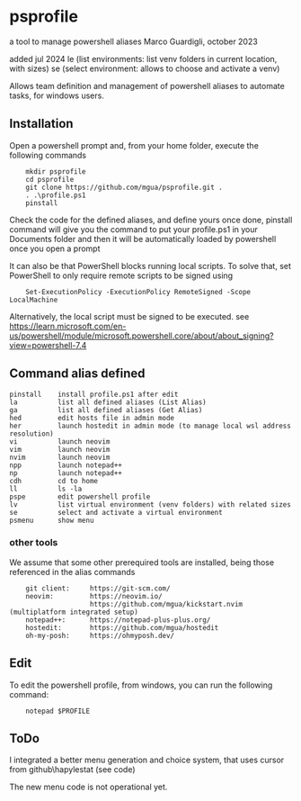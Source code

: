 # psprofile

a tool to manage powershell aliases
Marco Guardigli, october 2023

added jul 2024
  le (list environments: list venv folders in current location, with sizes)
  se (select environment: allows to choose and activate a venv)


Allows team definition and management of powershell aliases to automate tasks,
for windows users.

## Installation
Open a powershell prompt and, from your home folder, execute the following commands
```
    mkdir psprofile
    cd psprofile
    git clone https://github.com/mgua/psprofile.git .
    . .\profile.ps1
    pinstall
```

Check the code for the defined aliases, and define yours
once done, pinstall command will give you the command to put your profile.ps1 
in your Documents folder and then it will be automatically loaded by powershell 
once you open a prompt

It can also be that PowerShell blocks running local scripts. 
To solve that, set PowerShell to only require remote scripts to be signed using 

```
    Set-ExecutionPolicy -ExecutionPolicy RemoteSigned -Scope LocalMachine
```
Alternatively, the local script must be signed to be executed. 
see https://learn.microsoft.com/en-us/powershell/module/microsoft.powershell.core/about/about_signing?view=powershell-7.4


## Command alias defined
    pinstall    install profile.ps1 after edit
    la          list all defined aliases (List Alias)
    ga          list all defined aliases (Get Alias)
    hed         edit hosts file in admin mode
    her         launch hostedit in admin mode (to manage local wsl address resolution)
    vi          launch neovim
    vim         launch neovim
    nvim        launch neovim
    npp         launch notepad++
    np          launch notepad++
    cdh         cd to home
    ll          ls -la
    pspe        edit powershell profile
    lv          list virtual environment (venv folders) with related sizes
    se          select and activate a virtual environment
    psmenu      show menu

    



### other tools
We assume that some other prerequired tools are installed, being those referenced in the alias commands

```
    git client:     https://git-scm.com/
    neovim:         https://neovim.io/
                    https://github.com/mgua/kickstart.nvim  (multiplatform integrated setup)
    notepad++:      https://notepad-plus-plus.org/
    hostedit:       https://github.com/mgua/hostedit
    oh-my-posh:     https://ohmyposh.dev/

```



## Edit
To edit the powershell profile, from windows, you can run the following command:
```
    notepad $PROFILE
```


## ToDo
I integrated a better menu generation and choice system, that uses cursor
from github\hapylestat (see code)

The new menu code is not operational yet.



